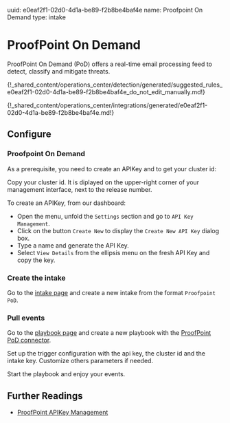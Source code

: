 uuid: e0eaf2f1-02d0-4d1a-be89-f2b8be4baf4e
name: Proofpoint On Demand
type: intake

# ProofPoint On Demand

ProofPoint On Demand (PoD) offers a real-time email processing feed to detect, classify and mitigate threats.


{!_shared_content/operations_center/detection/generated/suggested_rules_e0eaf2f1-02d0-4d1a-be89-f2b8be4baf4e_do_not_edit_manually.md!}

{!_shared_content/operations_center/integrations/generated/e0eaf2f1-02d0-4d1a-be89-f2b8be4baf4e.md!}

## Configure

### Proofpoint On Demand

As a prerequisite, you need to create an APIKey and to get your cluster id:

Copy your cluster id. It is diplayed on the upper-right corner of your management interface, next to the release number.

To create an APIKey, from our dashboard:

- Open the menu, unfold the `Settings` section and go to `API Key Management`.
- Click on the button `Create New` to display the `Create New API Key` dialog box.
- Type a name and generate the API Key.
- Select `View Details` from the ellipsis menu on the fresh API Key and copy the key.


### Create the intake

Go to the [intake page](https://app.sekoia.io/operations/intakes) and create a new intake from the format `Proofpoint PoD`.

### Pull events

Go to the [playbook page](https://app.sekoia.io/operations/playbooks) and create a new playbook with the [ProofPoint PoD connector](../../../automate/library/proofpoint.md#get-proofpoint-pod-events).

Set up the trigger configuration with the api key, the cluster id and the intake key. Customize others parameters if needed.

Start the playbook and enjoy your events.


## Further Readings
- [ProofPoint APIKey Management](https://help.proofpoint.com/Admin_Portal/Settings/API_Key_Management)

